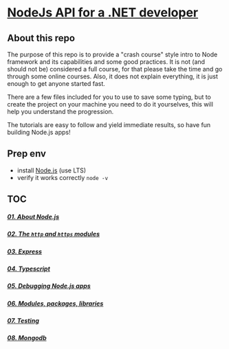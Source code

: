 # [NodeJs API for a .NET developer](README.md)



## About this repo

The purpose of this repo is to provide a "crash course" style intro to Node framework and its capabilities and some good practices.
It is not (and should not be) considered a full course, for that please take the time and go through some online courses.
Also, it does not explain everything, it is just enough to get anyone started fast.

There are a few files included for you to use to save some typing, but to create the project on your machine you need to do it yourselves,
this will help you understand the progression.

The tutorials are easy to follow and yield immediate results, so have fun building Node.js apps!



## Prep env

- install [Node.js](https://nodejs.org/en/) (use LTS)
- verify it works correctly `node -v`



## TOC

##### [01. About Node.js](docs/01-about.md)

##### [02. The `http` and `https` modules](docs/02-http.md)

##### [03. Express](docs/03-express.md)

##### [04. Typescript](docs/04-typescript.md)

##### [05. Debugging Node.js apps](docs/05-debugging.md)

##### [06. Modules, packages, libraries](docs/06-modules-packages-libraries.md)

##### [07. Testing](docs/07-testing.md)

##### [08. Mongodb](docs/08-mongodb.md)
